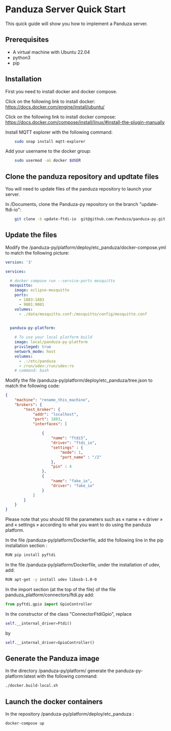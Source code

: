 # Panduza Server Quick Start

This quick guide will show you how to implement a Panduza server.

## Prerequisites

- A virtual machine with Ubuntu 22.04
- python3
- pip 

## Installation

First you need to install docker and docker compose.

Click on the following link to install docker: https://docs.docker.com/engine/install/ubuntu/

Click on the following link to install docker compose: https://docs.docker.com/compose/install/linux/#install-the-plugin-manually

Install MQTT explorer with the following command:

``` bash
    sudo snap install mqtt-explorer

```

Add your username to the docker group:

``` bash
    sudo usermod -aG docker $USER 

```


## Clone the panduza repository and updtate files

You will need to update files of the panduza repository to launch your server.


In /Documents, clone the Panduza-py repository on the branch "update-ftdi-io":


``` bash
    git clone -b update-ftdi-io  git@github.com:Panduza/panduza-py.git

```


## Update the files

Modify the /panduza-py/platform/deploy/etc_panduza/docker-compose.yml to match the following picture:

``` yml
version: '3'

services:

  # docker compose run --service-ports mosquitto
  mosquitto:
    image: eclipse-mosquitto
    ports:
      - 1883:1883
      - 9001:9001
    volumes:
      - ./data/mosquitto.conf:/mosquitto/config/mosquitto.conf


  panduza-py-platform:
    
    # To use your local platform build
    image: local/panduza-py-platform
    privileged: true
    network_mode: host
    volumes:
      - .:/etc/panduza
      - /run/udev:/run/udev:ro
    # command: bash

```

Modify the file /panduza-py/platform/deploy/etc_panduza/tree.json to match the following code: 

``` json
{
    "machine": "rename_this_machine",
    "brokers": {
        "test_broker": {
            "addr": "localhost",
            "port": 1883,
            "interfaces": [
                
                {
                    "name": "ftdi5",
                    "driver": "ftdi_io",
                    "settings" : {
                        "mode": 1,
                        "port_name" : "/2"
                    },
                    "pin" : 4
                },
                {
                    "name": "fake_io",
                    "driver": "fake_io"
                }
            ]
        }
    }
}

```
Please note that you should fill the parameters such as « name » « driver » and « settings » according to what you want to do using the panduza platform. 

In the file /panduza-py/platform/Dockerfile, add the following line in the pip installation section :

``` bash
RUN pip install pyftdi
```

In the file /panduza-py/platform/Dockerfile, under the installation of udev, add:

``` bash
RUN apt-get -y install udev libusb-1.0-0
```

In the import section (at the top of the file) of the file panduza_platform/connectors/ftdi.py add:

``` python
from pyftdi.gpio import GpioController
```

In the constructor of the class "ConnectorFtdiGpio", replace 

``` python
self.__internal_driver=Ftdi()
```
by 

``` python
self.__internal_driver=GpioController()
```

## Generate the Panduza image

In the directory /panduza-py/platform/ generate the panduza-py-platform:latest with the following command:

```bash
./docker.build-local.sh
```

## Launch the docker containers

In the repository /panduza-py/platform/deploy/etc_panduza :

```bash
docker-compose up
```

